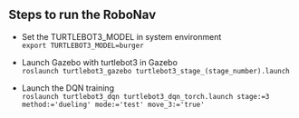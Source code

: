## Steps to run the RoboNav

- Set the TURTLEBOT3_MODEL in system environment\
`export TURTLEBOT3_MODEL=burger`

- Launch Gazebo with turtlebot3 in Gazebo\
`roslaunch turtlebot3_gazebo turtlebot3_stage_(stage_number).launch`

- Launch the DQN training\
`roslaunch turtlebot3_dqn turtlebot3_dqn_torch.launch stage:=3 method:='dueling' mode:='test' move_3:='true'`
